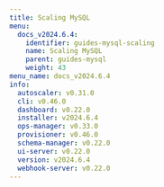```yaml
---
title: Scaling MySQL
menu:
  docs_v2024.6.4:
    identifier: guides-mysql-scaling
    name: Scaling MySQL
    parent: guides-mysql
    weight: 43
menu_name: docs_v2024.6.4
info:
  autoscaler: v0.31.0
  cli: v0.46.0
  dashboard: v0.22.0
  installer: v2024.6.4
  ops-manager: v0.33.0
  provisioner: v0.46.0
  schema-manager: v0.22.0
  ui-server: v0.22.0
  version: v2024.6.4
  webhook-server: v0.22.0
---
```


